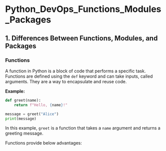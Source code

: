 # Python_DevOps_Functions_Modules_Packages

## 1. Differences Between Functions, Modules, and Packages

### Functions
 
A function in Python is a block of code that performs a specific task. Functions are defined using the `def` keyword and can take inputs, called arguments. They are a way to encapsulate and reuse code.
 
**Example:** 

```python
def greet(name):
    return f"Hello, {name}!"

message = greet("Alice")
print(message) 
``` 

In this example, `greet` is a function that takes a `name` argument and returns a greeting message.

Functions provide below advantages:

